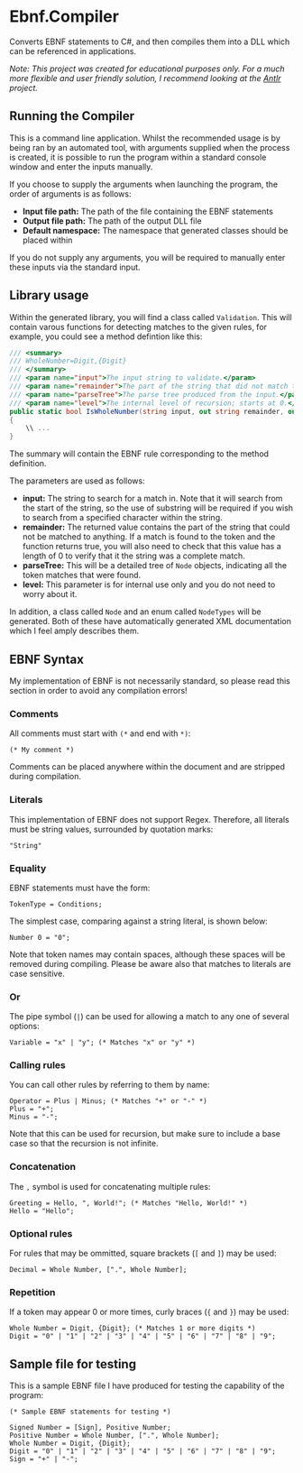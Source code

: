# Ebnf.Compiler
Converts EBNF statements to C#, and then compiles them into a DLL which can be referenced in applications.

*Note: This project was created for educational purposes only. For a much more flexible and user friendly solution, I recommend looking at the [Antlr](http://www.antlr.org/) project.* 

## Running the Compiler

This is a command line application. Whilst the recommended usage is by being ran by an automated tool, with arguments supplied when the process is created, it is possible to run the program within a standard console window and enter the inputs manually.

If you choose to supply the arguments when launching the program, the order of arguments is as follows:
- **Input file path:** The path of the file containing the EBNF statements
- **Output file path:** The path of the output DLL file
- **Default namespace:** The namespace that generated classes should be placed within

If you do not supply any arguments, you will be required to manually enter these inputs via the standard input.

## Library usage

Within the generated library, you will find a class called `Validation`. This will contain varous functions for detecting matches to the given rules, for example, you could see a method defintion like this:
```C#
/// <summary>
/// WholeNumber=Digit,{Digit}
/// </summary>
/// <param name="input">The input string to validate.</param>
/// <param name="remainder">The part of the string that did not match the given rule set; empty if full match.</param>
/// <param name="parseTree">The parse tree produced from the input.</param>
/// <param name="level">The internal level of recursion; starts at 0.</param>
public static bool IsWholeNumber(string input, out string remainder, out Node parseTree, int level = 0)
{
    \\ ...
}
```
The summary will contain the EBNF rule corresponding to the method definition.

The parameters are used as follows:
- **input:** The string to search for a match in. Note that it will search from the start of the string, so the use of substring will be required if you wish to search from a specified character within the string.
- **remainder:** The returned value contains the part of the string that could not be matched to anything. If a match is found to the token and the function returns true, you will also need to check that this value has a length of 0 to verify that it the string was a complete match.
- **parseTree:** This will be a detailed tree of `Node` objects, indicating all the token matches that were found.
- **level:** This parameter is for internal use only and you do not need to worry about it.

In addition, a class called `Node` and an enum called `NodeTypes` will be generated. Both of these have automatically generated XML documentation which I feel amply describes them.

## EBNF Syntax

My implementation of EBNF is not necessarily standard, so please read this section in order to avoid any compilation errors!

### Comments
All comments must start with `(*` and end with `*)`:
```
(* My comment *)
```
Comments can be placed anywhere within the document and are stripped during compilation.

### Literals
This implementation of EBNF does not support Regex. Therefore, all literals must be string values, surrounded by quotation marks:
```
"String"
```

### Equality
EBNF statements must have the form:
```
TokenType = Conditions;
```

The simplest case, comparing against a string literal, is shown below:
```
Number 0 = "0";
```

Note that token names may contain spaces, although these spaces will be removed during compiling.
Please be aware also that matches to literals are case sensitive.

### Or
The pipe symbol (`|`) can be used for allowing a match to any one of several options:
```
Variable = "x" | "y"; (* Matches "x" or "y" *)
```

### Calling rules
You can call other rules by referring to them by name:
```
Operator = Plus | Minus; (* Matches "+" or "-" *)
Plus = "+";
Minus = "-";
```

Note that this can be used for recursion, but make sure to include a base case so that the recursion is not infinite.

### Concatenation
The `,` symbol is used for concatenating multiple rules:
```
Greeting = Hello, ", World!"; (* Matches "Hello, World!" *)
Hello = "Hello";
```

### Optional rules
For rules that may be ommitted, square brackets (`[` and `]`) may be used:
```
Decimal = Whole Number, [".", Whole Number];
```

### Repetition
If a token may appear 0 or more times, curly braces (`{` and `}`) may be used:
```
Whole Number = Digit, {Digit}; (* Matches 1 or more digits *)
Digit = "0" | "1" | "2" | "3" | "4" | "5" | "6" | "7" | "8" | "9";
```

## Sample file for testing
This is a sample EBNF file I have produced for testing the capability of the program:

```
(* Sample EBNF statements for testing *)

Signed Number = [Sign], Positive Number; 
Positive Number = Whole Number, [".", Whole Number];
Whole Number = Digit, {Digit};
Digit = "0" | "1" | "2" | "3" | "4" | "5" | "6" | "7" | "8" | "9";
Sign = "+" | "-";
```
